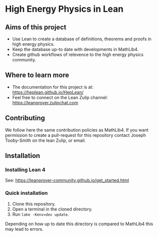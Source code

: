 # High Energy Physics in Lean

## Aims of this project

- Use Lean to create a database of definitions, theorems and proofs in high energy physics.
- Keep the database up-to date with developments in MathLib4. 
- Create github workflows of relevence to the high energy physics community. 

## Where to learn more 

- The documentation for this project is at: 
  https://heplean.github.io/HepLean/
- Feel free to connect on the Lean Zulip channel: 
  https://leanprover.zulipchat.com

## Contributing 

We follow here the same contribution policies as MathLib4. If you want permission to create a pull-request for this repository contact Joseph Tooby-Smith on the lean Zulip, or email. 

## Installation

### Installing Lean 4 

See: https://leanprover-community.github.io/get_started.html

### Quick installation 

1. Clone this repository. 
2. Open a terminal in the cloned directory. 
2. Run `lake -Kenv=dev update`.

Depending on how up to date this directory is compared to MathLib4 this may lead to errors.
